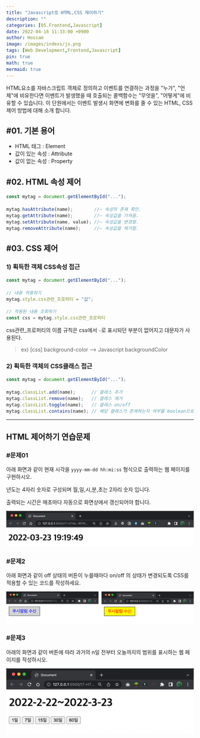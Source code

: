 ```yaml
---
title: "Javascript로 HTML,CSS 제어하기"
description: ""
categories: [05.Frontend,Javascript]
date: 2022-04-16 11:33:00 +0900
author: Hossam
image: /images/indexs/js.png
tags: [Web Development,Frontend,Javascript]
pin: true
math: true
mermaid: true
---
```


HTML요소를 자바스크립트 객체로 정의하고 이벤트를 연결하는 과정을 "누가", "언제"에 비유한다면 이벤트가 발생했을 때 호출되는 콜백함수는 "무엇을", "어떻게"에 비유할 수 있습니다. 이 단원에서는 이벤트 발생시 화면에 변화를 줄 수 있는 HTML, CSS 제어 방법에 대해 소개 합니다.



## #01. 기본 용어

- HTML 태그 : Element
- 값이 있는 속성 : Attribute
- 값이 없는 속성 : Property


## #02. HTML 속성 제어

```javascript
const mytag = document.getElementById("...");

mytag.hasAttribute(name);        //— 속성의 존재 확인.
mytag.getAttribute(name);        //— 속성값을 가져옴.
mytag.setAttribute(name, value); //— 속성값을 변경함.
mytag.removeAttribute(name);     //— 속성값을 제거함.
```

## #03. CSS 제어

### 1) 획득한 객체 CSS속성 접근

```javascript
const mytag = document.getElementById("...");

// 내용 적용하기
mytag.style.css관련_프로퍼티 = "값";

// 적용된 내용 조회하기
const css = mytag.style.css관련_프로퍼티
```

css관련_프로퍼티의 이름 규칙은 css에서 `-`로 표시되던 부분이 없어지고 대문자가 사용된다.

> ex) [css] background-color  --> Javascript backgroundColor


### 2) 획득한 객체의 CSS클래스 접근

```javascript
const mytag = document.getElementById("...");

mytag.classList.add(name);      // 클래스 추가
mytag.classList.remove(name);   // 클래스 제거
mytag.classList.toggle(name);   // 클래스 on/off
mytag.classList.contains(name); // 해당 클래스가 존재하는지 여부를 boolean으로 반환
```

--------------

## HTML 제어하기 연습문제

### #문제01

아래 화면과 같이 현재 시각을 `yyyy-mm-dd hh:mi:ss` 형식으로 출력하는 웹 페이지를 구현하시오.

년도는 4자리 숫자로 구성되며 월,일,시,분,초는 2자리 숫자 입니다.

출력되는 시간은 매초마다 자동으로 화면상에서 갱신되어야 합니다.

![q1](/images/2022/0416/q1.png)

### #문제2

아래 화면과 같이 off 상태의 버튼이 누를때마다 on/off 의 상태가 변경되도록 CSS를 적용할 수 있는 코드를 작성하세요.

![q2](/images/2022/0416/q2.png)


### #문제3

아래의 화면과 같이 버튼에 따라 과거의 n일 전부터 오늘까지의 범위를 표시하는 웹 페이지를 작성하시오.

![q4](/images/2022/0416/q3.png)
